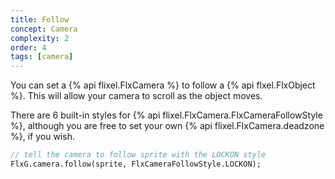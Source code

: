 ```yaml
---
title: Follow
concept: Camera
complexity: 2
order: 4
tags: [camera]
---
```

You can set a {% api flixel.FlxCamera %} to follow a {% api flxel.FlxObject %}. This will allow your camera to scroll as the object moves.

There are 6 built-in styles for {% api flixel.FlxCamera.FlxCameraFollowStyle %}, although you are free to set your own {% api flixel.FlxCamera.deadzone %}, if you wish.

```haxe
// tell the camera to follow sprite with the LOCKON style
FlxG.camera.follow(sprite, FlxCameraFollowStyle.LOCKON);
```
